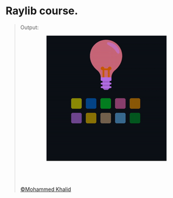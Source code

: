 # Raylib course.

> Output:
> <p align="center">
>   <img src="https://github.com/glULTRA/LearnRaylib/blob/z-Course-Resources/course_res/images/28.gif">
> </p>
> <br>
> <br>
> <br>
> <a href="https://github.com/glULTRA" class="btn btn-primary"> &copy;Mohammed Khalid </a>